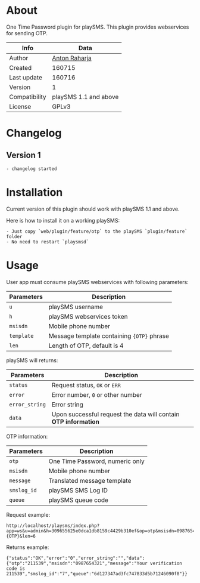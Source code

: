 # About

One Time Password plugin for playSMS. This plugin provides webservices for sending OTP.

Info          | Data
--------------|-----------------------------------------
Author        | [Anton Raharja](http://antonraharja.com)
Created       | 160715
Last update   | 160716
Version       | 1
Compatibility | playSMS 1.1 and above
License       | GPLv3

# Changelog

## Version 1

    - changelog started

# Installation

Current version of this plugin should work with playSMS 1.1 and above.

Here is how to install it on a working playSMS:

    - Just copy `web/plugin/feature/otp` to the playSMS `plugin/feature` folder
    - No need to restart `playsmsd`

# Usage

User app must consume playSMS webservices with following parameters:

Parameters | Description
-----------|-------------------------------------------
`u`        | playSMS username 
`h`        | playSMS webservices token
`msisdn`   | Mobile phone number
`template` | Message template containing `{OTP}` phrase
`len`      | Length of OTP, default is 4

playSMS will returns:

Parameters     | Description
---------------|------------------------------------------------------------------
`status`       | Request status, `OK` or `ERR`
`error`        | Error number, `0` or other number
`error_string` | Error string
`data`         | Upon successful request the data will contain **OTP information**

OTP information:

Parameters  | Description
------------|--------------------------------
`otp`       | One Time Password, numeric only
`msisdn`    | Mobile phone number
`message`   | Translated message template
`smslog_id` | playSMS SMS Log ID 
`queue`     | playSMS queue code

Request example:
```
http://localhost/playsms/index.php?app=ws&u=admin&h=309655625e0dca1db8159c4429b310ef&op=otp&msisdn=0987654321&template=Your+verification+code+is+{OTP}&len=6
```

Returns example:
```
{"status":"OK","error":"0","error_string":"","data":{"otp":"211539","msisdn":"0987654321","message":"Your verification code is 211539","smslog_id":"7","queue":"6d127347ad3fc747833d5b71246090f8"}}
```
